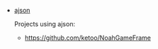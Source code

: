 - [ajson](https://github.com/lordoffox/ajson)

  Projects using ajson:

  - https://github.com/ketoo/NoahGameFrame